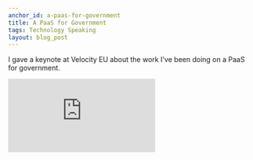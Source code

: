 ```yaml
---
anchor_id: a-paas-for-government
title: A PaaS for Government
tags: Technology Speaking
layout: blog_post
---
```


I gave a keynote at Velocity EU about the work I've been doing on a PaaS for
government.

<div class="embedded">
  <iframe src="https://www.youtube-nocookie.com/embed/OLOaq-Xf5zU" frameborder="0" allowfullscreen></iframe>
</div>
